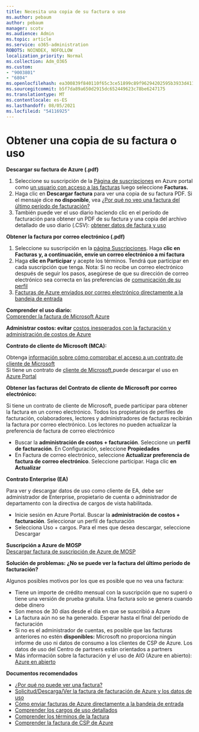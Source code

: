 ```yaml
---
title: Necesita una copia de su factura o uso
ms.author: pebaum
author: pebaum
manager: scotv
ms.audience: Admin
ms.topic: article
ms.service: o365-administration
ROBOTS: NOINDEX, NOFOLLOW
localization_priority: Normal
ms.collection: Adm_O365
ms.custom:
- "9003801"
- "6804"
ms.openlocfilehash: ea300839f840110f65c3ce51899c89f96294202595b3933d411d6f1803fa7e43
ms.sourcegitcommit: b5f7da89a650d2915dc652449623c78be6247175
ms.translationtype: MT
ms.contentlocale: es-ES
ms.lasthandoff: 08/05/2021
ms.locfileid: "54116925"
---
```

# <a name="get-a-copy-of-your-bill-or-usage"></a>Obtener una copia de su factura o uso

**Descargar su factura de Azure (.pdf)**

1. Seleccione su suscripción de la [Página de suscripciones](https://portal.azure.com/#blade/Microsoft_Azure_Billing/SubscriptionsBlade) en Azure portal como [un usuario con acceso a las facturas](https://docs.microsoft.com/azure/cost-management-billing/manage/manage-billing-access?WT.mc_id=Portal-Microsoft_Azure_Support) luego seleccione **Facturas.**
2. Haga clic en **Descargar factura** para ver una copia de su factura PDF. Si el mensaje dice **no disponible**, vea [¿Por qué no veo una factura del último período de facturación?](https://docs.microsoft.com/azure/cost-management-billing/manage/download-azure-invoice-daily-usage-date?WT.mc_id=Portal-Microsoft_Azure_Support#noinvoice)
3. También puede ver el uso diario haciendo clic en el período de facturación para obtener un PDF de su factura y una copia del archivo detallado de uso diario (.CSV): [obtener datos de factura y uso](https://docs.microsoft.com/azure/cost-management-billing/manage/download-azure-invoice-daily-usage-date?WT.mc_id=Portal-Microsoft_Azure_Support)

**Obtener la factura por correo electrónico (.pdf)**

1. Seleccione su suscripción en la [página Suscripciones](https://ms.portal.azure.com/#blade/Microsoft_Azure_Billing/SubscriptionsBlade). Haga **clic en Facturas** **y, a continuación, envíe un correo electrónico a mi factura**
2. Haga **clic en Participar** y acepte los términos. Tendrá que participar en cada suscripción que tenga. Nota: Si no recibe un correo electrónico después de seguir los pasos, asegúrese de que su dirección de correo electrónico sea correcta en las preferencias de [comunicación de su perfil](https://account.windowsazure.com/profile)
3. [Facturas de Azure enviados por correo electrónico directamente a la bandeja de entrada](https://azure.microsoft.com/blog/azure-email-invoices/)

**Comprender el uso diario:**  
 [Comprender la factura de Microsoft Azure](https://docs.microsoft.com/azure/cost-management-billing/understand/review-individual-bill?WT.mc_id=Portal-Microsoft_Azure_Support)  

**Administrar costos: evitar** [costos inesperados con la facturación y administración de costos de Azure](https://docs.microsoft.com/azure/cost-management-billing/manage/getting-started?WT.mc_id=Portal-Microsoft_Azure_Support)  

**Contrato de cliente de Microsoft (MCA):**

Obtenga  [información sobre cómo comprobar el acceso a un contrato de cliente de Microsoft](https://docs.microsoft.com/azure/cost-management-billing/manage/download-azure-invoice-daily-usage-date?WT.mc_id=Portal-Microsoft_Azure_Support#check-access-to-a-microsoft-customer-agreement)  
Si tiene un contrato de [cliente de Microsoft,](https://docs.microsoft.com/azure/cost-management-billing/manage/download-azure-invoice-daily-usage-date?WT.mc_id=Portal-Microsoft_Azure_Support#check-access-to-a-microsoft-customer-agreement)puede descargar el uso en [Azure Portal](https://portal.azure.com/)

**Obtener las facturas del Contrato de cliente de Microsoft por correo electrónico:**

Si tiene un contrato de cliente de Microsoft, puede participar para obtener la factura en un correo electrónico. Todos los propietarios de perfiles de facturación, colaboradores, lectores y administradores de facturas recibirán la factura por correo electrónico. Los lectores no pueden actualizar la preferencia de factura de correo electrónico

- Buscar la **administración de costos + facturación**. Seleccione un **perfil de facturación**. En Configuración, seleccione **Propiedades**
- En Factura de correo electrónico, seleccione **Actualizar preferencia de factura de correo electrónico**. Seleccione participar. Haga clic **en Actualizar**

**Contrato Enterprise (EA)**

Para ver y descargar datos de uso como cliente de EA, debe ser administrador de Enterprise, propietario de cuenta o administrador de departamento con la directiva de cargos de vista habilitada.

- Inicie sesión en Azure Portal. Buscar la **administración de costos + facturación**. Seleccionar un perfil de facturación
- Selecciona Uso + cargos. Para el mes que desea descargar, seleccione Descargar

**Suscripción a Azure de MOSP**  
[Descargar factura de suscripción de Azure de MOSP](https://docs.microsoft.com/azure/cost-management-billing/understand/download-azure-invoice?WT.mc_id=Portal-Microsoft_Azure_Support#download-your-mosp-azure-subscription-invoice)

**Solución de problemas: ¿No se puede ver la factura del último período de facturación?**

Algunos posibles motivos por los que es posible que no vea una factura:

- Tiene un importe de crédito mensual con la suscripción que no superó o tiene una versión de prueba gratuita. Una factura solo se genera cuando debe dinero
- Son menos de 30 días desde el día en que se suscribió a Azure
- La factura aún no se ha generado. Esperar hasta el final del período de facturación
- Si no es el administrador de cuentas, es posible que las facturas anteriores no estén **disponibles:** Microsoft no proporciona ningún informe de uso ni datos de consumo a los clientes de CSP de Azure. Los datos de uso del Centro de partners están orientados a partners
- Más información sobre la facturación y el uso de AIO (Azure en abierto): [Azure en abierto](https://azure.microsoft.com/offers/ms-azr-0111p/)

**Documentos recomendados**

- [¿Por qué no puede ver una factura?](https://docs.microsoft.com/azure/cost-management-billing/understand/download-azure-invoice?WT.mc_id=Portal-Microsoft_Azure_Support#noinvoice)
- [Solicitud/Descarga/Ver la factura de facturación de Azure y los datos de uso](https://docs.microsoft.com/azure/cost-management-billing/manage/download-azure-invoice-daily-usage-date?WT.mc_id=Portal-Microsoft_Azure_Support)
- [Cómo enviar facturas de Azure directamente a la bandeja de entrada](https://docs.microsoft.com/azure/cost-management-billing/manage/download-azure-invoice-daily-usage-date?WT.mc_id=Portal-Microsoft_Azure_Support)
- [Comprender los cargos de uso detallados](https://docs.microsoft.com/azure/cost-management-billing/understand/review-individual-bill?WT.mc_id=Portal-Microsoft_Azure_Support#csv)
- [Comprender los términos de la factura](https://docs.microsoft.com/azure/cost-management-billing/understand/understand-invoice?WT.mc_id=Portal-Microsoft_Azure_Support)
- [Comprender la factura de CSP de Azure](https://docs.microsoft.com/partner-center/azure-plan-lp?WT.mc_id=Portal-Microsoft_Azure_Support)
